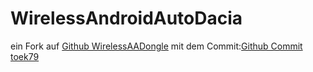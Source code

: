 # WirelessAndroidAutoDacia
ein Fork auf <a href="https://github.com/nisargjhaveri/WirelessAndroidAutoDongle">Github WirelessAADongle</a> mit dem Commit:<a href="https://github.com/nisargjhaveri/WirelessAndroidAutoDongle/compare/main...toek79:WirelessAndroidAutoDongle:main">Github Commit toek79</a><br>
